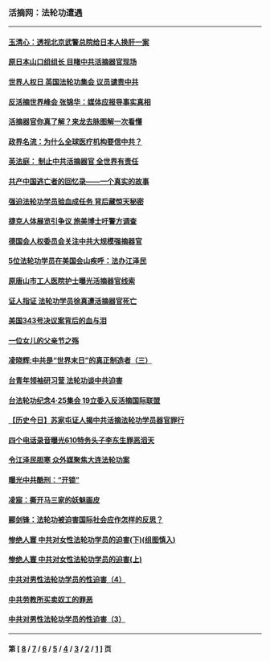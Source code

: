 ### 活摘网：法轮功遭遇
---
#### [玉清心：透视北京武警总院给日本人换肝一案](../../pages/nf5881/n13771978.md?05020430) 
#### [原日本山口组组长 目睹中共活摘器官现场](../../pages/nf5881/n13767360.md?05020430) 
#### [世界人权日 英国法轮功集会 议员谴责中共](../../pages/nf5881/n13431763.md?05020430) 
#### [反活摘世界峰会 张锦华：媒体应报导事实真相](../../pages/nf5881/n13278502.md?05020430) 
#### [活摘器官你真了解？来龙去脉图解一次看懂](../../pages/nf5881/n13013820.md?05020430) 
#### [政界名流：为什么全球医疗机构要信中共？](../../pages/nf5881/n11945479.md?05020430) 
#### [英法庭： 制止中共活摘器官 全世界有责任](../../pages/nf5881/n11330691.md?05020430) 
#### [共产中国逃亡者的回忆录——一个真实的故事](../../pages/nf5881/n10918649.md?05020430) 
#### [强迫法轮功学员验血成任务 背后藏惊天秘密](../../pages/nf5881/n4252384.md?05020430) 
#### [捷克人体展览引争议 旅美博士吁警方调查](../../pages/nf5881/n9429187.md?05020430) 
#### [德国会人权委员会关注中共大规模强摘器官](../../pages/nf5881/n8418950.md?05020430) 
#### [5位法轮功学员在美国会山疾呼：法办江泽民](../../pages/nf5881/n8101519.md?05020430) 
#### [原唐山市工人医院护士曝光活摘器官线索](../../pages/nf5881/n8076384.md?05020430) 
#### [证人指证 法轮功学员徐真遭活摘器官死亡](../../pages/nf5881/n8042467.md?05020430) 
#### [美国343号决议案背后的血与泪](../../pages/nf5881/n8020684.md?05020430) 
#### [一位女儿的父亲节之殇](../../pages/nf5881/n8014122.md?05020430) 
#### [凌晓辉:中共是“世界末日”的真正制造者（三）](../../pages/nf5881/n4210333.md?05020430) 
#### [台青年领袖研习营 法轮功谈中共迫害](../../pages/nf5881/n4141857.md?05020430) 
#### [台法轮功纪念4‧25集会 19立委入反活摘国际联盟](../../pages/nf5881/n4141821.md?05020430) 
#### [【历史今日】苏家屯证人揭中共活摘法轮功学员器官罪行](../../pages/nf5881/n4135912.md?05020430) 
#### [四个电话录音曝光610特务头子李东生罪恶滔天](../../pages/nf5881/n4040060.md?05020430) 
#### [令江泽民胆寒 众外媒聚焦大连法轮功案](../../pages/nf5881/n3932671.md?05020430) 
#### [曝光中共酷刑：“开锁”](../../pages/nf5881/n3889373.md?05020430) 
#### [凌宸：撕开马三家的妖魅画皮](../../pages/nf5881/n3849369.md?05020430) 
#### [郦剑锋：法轮功被迫害国际社会应作怎样的反思？](../../pages/nf5881/n3824560.md?05020430) 
#### [惨绝人寰 中共对女性法轮功学员的迫害(下)(组图慎入)](../../pages/nf5881/n3816285.md?05020430) 
#### [惨绝人寰 中共对女性法轮功学员的迫害(上)](../../pages/nf5881/n3815374.md?05020430) 
#### [中共对男性法轮功学员的性迫害（4）](../../pages/nf5881/n3769144.md?05020430) 
#### [中共劳教所买卖奴工的罪恶](../../pages/nf5881/n3769378.md?05020430) 
#### [中共对男性法轮功学员的性迫害（3）](../../pages/nf5881/n3768231.md?05020430) 

---
#### 第 [ [8](./8.md?05020430) / [7](./7.md?05020430) / [6](./6.md?05020430) / [5](./5.md?05020430) / [4](./4.md?05020430) / [3](./3.md?05020430) / [2](./2.md?05020430) / [1](./1.md?05020430) ] 页
